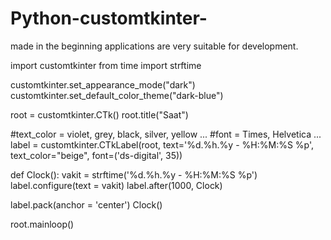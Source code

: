 # Python-customtkinter-
made in the beginning  applications are very suitable for development.

import customtkinter
from time import strftime

customtkinter.set_appearance_mode("dark")
customtkinter.set_default_color_theme("dark-blue")

root = customtkinter.CTk()
root.title("Saat")

#text_color = violet, grey, black, silver, yellow ...
#font = Times, Helvetica ...
label = customtkinter.CTkLabel(root, text='%d.%h.%y - %H:%M:%S %p', text_color="beige", font=('ds-digital', 35))

def Clock():
    vakit = strftime('%d.%h.%y - %H:%M:%S %p')
    label.configure(text = vakit)
    label.after(1000, Clock)

label.pack(anchor = 'center')
Clock()

root.mainloop()
